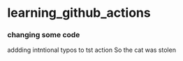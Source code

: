 # learning_github_actions
### changing some code
addding intntional typos to tst action
So the cat was stolen
